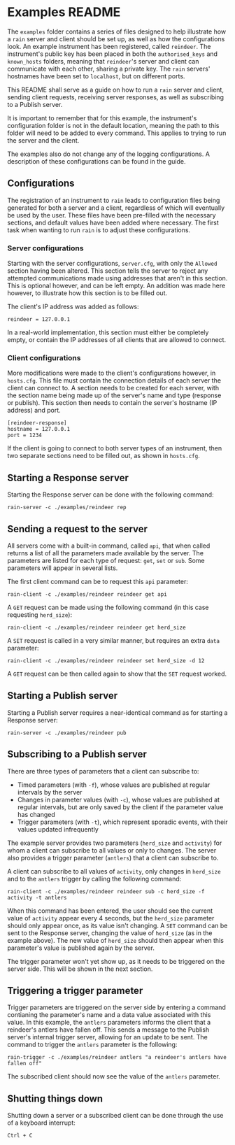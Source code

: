 # Examples README

The `examples` folder contains a series of files designed to help illustrate how a `rain` server and client should be set up, as well as how the configurations look.
An example instrument has been registered, called `reindeer`.
The instrument's public key has been placed in both the `authorised_keys` and `known_hosts` folders, meaning that `reindeer`'s server and client can communicate with each other, sharing a private key.
The `rain` servers' hostnames have been set to `localhost`, but on different ports.

This README shall serve as a guide on how to run a `rain` server and client, sending client requests, receiving server responses, as well as subscribing to a Publish server.

It is important to remember that for this example, the instrument's configuration folder is not in the default location, meaning the path to this folder will need to be added to every command.
This applies to trying to run the server and the client.

The examples also do not change any of the logging configurations.
A description of these configurations can be found in the guide.

## Configurations

The registration of an instrument to `rain` leads to configuration files being generated for both a server and a client, regardless of which will eventually be used by the user.
These files have been pre-filled with the necessary sections, and default values have been added where necessary.
The first task when wanting to run `rain` is to adjust these configurations.

### Server configurations

Starting with the server configurations, `server.cfg`, with only the `Allowed` section having been altered.
This section tells the server to reject any attempted communications made using addresses that aren't in this section.
This is optional however, and can be left empty.
An addition was made here however, to illustrate how this section is to be filled out.

The client's IP address was added as follows:
```
reindeer = 127.0.0.1
```
In a real-world implementation, this section must either be completely empty, or contain the IP addresses of all clients that are allowed to connect.

### Client configurations

More modifications were made to the client's configurations however, in `hosts.cfg`.
This file must contain the connection details of each server the client can connect to.
A section needs to be created for each server, with the section name being made up of the server's name and type (response or publish).
This section then needs to contain the server's hostname (IP address) and port.
```
[reindeer-response]
hostname = 127.0.0.1
port = 1234
```
If the client is going to connect to both server types of an instrument, then two separate sections need to be filled out, as shown in `hosts.cfg`.

## Starting a Response server

Starting the Response server can be done with the following command:
```
rain-server -c ./examples/reindeer rep
```

## Sending a request to the server

All servers come with a built-in command, called `api`, that when called returns a list of all the parameters made available by the server.
The parameters are listed for each type of request: `get`, `set` or `sub`.
Some parameters will appear in several lists.

The first client command can be to request this `api` parameter:
```
rain-client -c ./examples/reindeer reindeer get api
```

A `GET` request can be made using the following command (in this case requesting `herd_size`):
```
rain-client -c ./examples/reindeer reindeer get herd_size
```

A `SET` request is called in a very similar manner, but requires an extra `data` parameter:
```
rain-client -c ./examples/reindeer reindeer set herd_size -d 12
```

A `GET` request can be then called again to show that the `SET` request worked.

## Starting a Publish server

Starting a Publish server requires a near-identical command as for starting a Response server:
```
rain-server -c ./examples/reindeer pub
```

## Subscribing to a Publish server

There are three types of parameters that a client can subscribe to:

- Timed parameters (with `-f`), whose values are published at regular intervals by the server
- Changes in parameter values (with `-c`), whose values are published at regular intervals, but are only saved by the client if the parameter value has changed
- Trigger parameters (with `-t`), which represent sporadic events, with their values updated infrequently

The example server provides two parameters (`herd_size` and `activity`) for whom a client can subscribe to all values or only to changes.
The server also provides a trigger parameter (`antlers`) that a client can subscribe to.

A client can subscribe to all values of `activity`, only changes in `herd_size` and to the `antlers` trigger by calling the following command:
```
rain-client -c ./examples/reindeer reindeer sub -c herd_size -f activity -t antlers
```

When this command has been entered, the user should see the current value of `activity` appear every 4 seconds, but the `herd_size` parameter should only appear once, as its value isn't changing.
A `SET` command can be sent to the Response server, changing the value of `herd_size` (as in the example above).
The new value of `herd_size` should then appear when this parameter's value is published again by the server.

The trigger parameter won't yet show up, as it needs to be triggered on the server side.
This will be shown in the next section.

## Triggering a trigger parameter

Trigger parameters are triggered on the server side by entering a command contianing the parameter's name and a data value associated with this value.
In this example, the `antlers` parameters informs the client that a reindeer's antlers have fallen off.
This sends a message to the Publish server's internal trigger server, allowing for an update to be sent.
The command to trigger the `antlers` parameter is the following:
```
rain-trigger -c ./examples/reindeer antlers "a reindeer's antlers have fallen off"
```

The subscribed client should now see the value of the `antlers` parameter.

## Shutting things down

Shutting down a server or a subscribed client can be done through the use of a keyboard interrupt:
```
Ctrl + C
```
